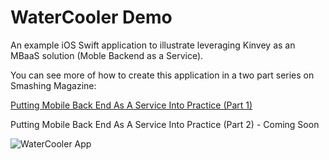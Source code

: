 # WaterCooler Demo

An example iOS Swift application to illustrate leveraging Kinvey as an MBaaS solution (Moble Backend as a Service).



You can see more of how to create this application in a two part series on Smashing Magazine:

[Putting Mobile Back End As A Service Into Practice (Part 1)](http://www.smashingmagazine.com/2015/03/30/mobile-backend-service-practice-part1/)

Putting Mobile Back End As A Service Into Practice (Part 2) - Coming Soon

![WaterCooler App](http://media.mediatemple.netdna-cdn.com/wp-content/uploads/2015/03/01-watercooler-demo-app-opt.jpg)